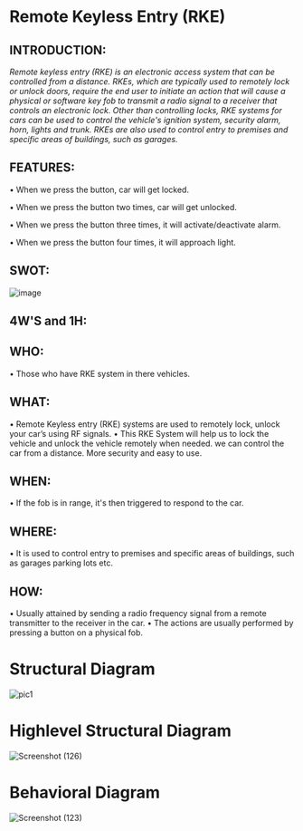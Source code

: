 
# Remote Keyless Entry (RKE)
## INTRODUCTION:
_Remote keyless entry (RKE) is an electronic access system that can be controlled from a distance. RKEs, which are typically used to remotely lock or unlock doors, require the end user to initiate an action that will cause a physical or software key fob to transmit a radio signal to a receiver that controls an electronic lock.
Other than controlling locks, RKE systems for cars can be used to control the vehicle's ignition system, security alarm, horn, lights and trunk. RKEs are also used to control entry to premises and specific areas of buildings, such as garages._

## FEATURES:
•	When we press the button, car will get locked.

•	When we press the button two times, car will get unlocked.

•	When we press the button three times, it will activate/deactivate alarm.

•	When we press the button four times, it will approach light.

## SWOT:
 ![image](https://user-images.githubusercontent.com/98813710/157849763-f2eddbe7-10e2-4199-bf5a-864eaa74126a.png)



 ## 4W'S and 1H:
## WHO:

•	Those who have RKE system in there vehicles.

## WHAT:

•	Remote Keyless entry (RKE) systems are used to remotely lock, unlock your car’s using RF signals.
•	This RKE System will help us to lock the vehicle and unlock the vehicle remotely when needed. we can control the car from a distance. More security and easy to use.

## WHEN:

•	If the fob is in range, it's then triggered to respond to the car.

## WHERE:

•	It is used to control entry to premises and specific areas of buildings, such as garages parking lots etc.

## HOW:

•	Usually attained by sending a radio frequency signal from a remote transmitter to the receiver in the car.
•	The actions are usually performed by pressing a button on a physical fob.

# Structural Diagram
![pic1](https://user-images.githubusercontent.com/98868418/157834529-be32558f-20e0-4820-8a8a-239018fdb886.png)

# Highlevel Structural Diagram
![Screenshot (126)](https://user-images.githubusercontent.com/98868418/157892674-77e8a59c-9859-4f0c-8292-925f25718c32.png)



# Behavioral Diagram
![Screenshot (123)](https://user-images.githubusercontent.com/98868418/157840563-cc327671-bf04-4913-92b9-d156d168ef24.png)
